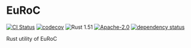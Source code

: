 # EuRoC

<!-- [![EuRoC-rs](https://img.shields.io/crates/v/EuRoC-rs.svg)](https://crates.io/crates/EuRoC-rs) -->

[![CI Status](https://github.com/eduidl/EuRoC-rs/actions/workflows/ci.yaml/badge.svg)](https://github.com/eduidl/EuRoC-rs/actions/workflows/ci.yaml)
[![codecov](https://codecov.io/gh/eduidl/EuRoC-rs/branch/main/graph/badge.svg)](https://codecov.io/gh/eduidl/EuRoC-rs)
![Rust 1.51](https://img.shields.io/badge/rust-1.51+-blue.svg)
[![Apache-2.0](https://img.shields.io/github/license/eduidl/EuRoC-rs)](https://github.com/eduidl/EuRoC-rs/blob/main/LICENSE)
[![dependency status](https://deps.rs/repo/github/eduidl/EuRoC-rs/status.svg)](https://deps.rs/repo/github/eduidl/EuRoC-rs)

Rust utility of EuRoC
